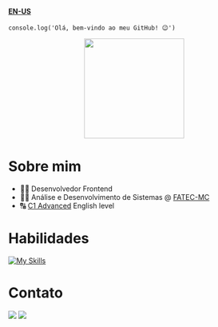 #### [EN-US](https://github.com/thomasmfx/thomasmfx/blob/main/README-en.md)


```
console.log('Olá, bem-vindo ao meu GitHub! 😉')
```

<div align=center>
  <a href="https://github.com/thomasmfx">
    <img height=200 align="center" src="https://github-readme-stats.vercel.app/api?username=thomasmfx&show_icons=true&theme=bear&bg_color=00000000" />
  </a>
</div>

# Sobre mim
- 👨‍💻 Desenvolvedor Frontend
- 👨‍🎓 Análise e Desenvolvimento de Sistemas @ [FATEC-MC](https://www.fatecmogidascruzes.com.br/)
- 🔠 [C1 Advanced](https://cert.efset.org/jd3519) English level

# Habilidades
[![My Skills](https://skillicons.dev/icons?i=js,html,css,git,npm,webpack,linux)](https://skillicons.dev)

# Contato
<a href="https://www.linkedin.com/in/thomas-moises-fernandes/" target="_blank"><img src="https://img.shields.io/badge/LinkedIn-0077B5?style=for-the-badge&logo=linkedin&logoColor=white"></a>
<a href="mailto:thomasmoisesf@gmail.com"><img src="https://img.shields.io/badge/gmail-%23DD0031.svg?&style=for-the-badge&logo=gmail&logoColor=white"></a>
